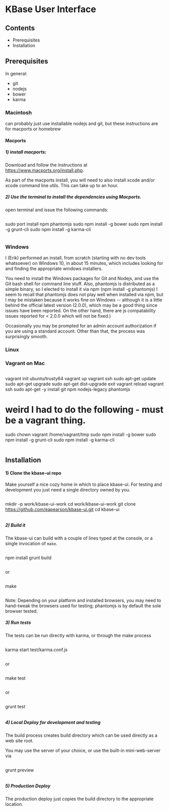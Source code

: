 # KBase User Interface

## Contents

- Prerequisites
- Installation


## Prerequisites

In general:

- git
- nodejs
- bower
- karma

### Macintosh

can probably just use installable nodejs and git, but these instructions are for macports or homebrew

#### Macports

##### 1) install macports: 

Download and follow the instructions at https://www.macports.org/install.php.

As part of the macports install, you will need to also install xcode and/or xcode command line utils. This can take up to an hour.

##### 2) Use the terminal to install the dependencies using Macports.

open terminal and issue the following commands:

> ```
sudo port install npm phantomjs
sudo npm install -g bower
sudo npm install -g grunt-cli
sudo npm install -g karma-cli
> ```


### Windows

I (Erik) performed an install, from scratch (starting with no dev tools whatsoever) on Windows 10, in about 15 minutes, which includes looking for and finding the appropriate windows installers.

You need to install the Windows packages for Git and Nodejs, and use the Git bash shell for command line stuff. Also, phantomjs is distributed as a simple binary, so I elected to install it via npm (npm install -g phantomjs) I seem to recall that phantomjs does not play well when installed via npm, but I may be mistaken because it works fine on Windows -- although it is a little behind the official latest version (2.0.0), which may be a good thing since issues have been reported. On the other hand, there are js compatability issues reported for < 2.0.0 which will not be fixed.)

Occasionally you may be prompted for an admin account authorization if you are using a standard account. Other than that, the process was surprisingly smooth.

### Linux

### Vagrant on Mac

> ```
vagrant init ubuntu/trusty64
vagrant up
vagrant ssh
sudo apt-get update
sudo apt-get upgrade
sudo apt-get dist-upgrade
exit
vagrant reload
vagrant ssh
sudo apt-get -y install git npm nodejs-legacy phantomjs
# weird I had to do the following - must be a vagrant thing.
sudo chown vagrant /home/vagrant/tmp 
sudo npm install -g bower
sudo npm install -g grunt-cli
sudo npm install -g karma-cli
> ```

## Installation


#### 1) Clone the kbase-ui repo

Make yourself a nice cozy home in which to place kbase-ui. For testing and development you just need a single directory owned by you.

> ```
mkdir -p work/kbase-ui-work
cd work/kbase-ui-work
git clone https://github.com/eapearson/kbase-ui.git
cd kbase-ui
> ```

##### 2) Build it

The kbase-ui can build with a couple of lines typed at the console, or a single invocation of ```make```.

> ```
npm install
grunt build
> ```

or 

> ```
make
> ```

Note: Depending on your platform and installed browsers, you may need to hand-tweak the browsers used for testing; phantomjs is by default the sole browser tested.

##### 3) Run tests

The tests can be run directly with karma, or through the make process

> ```
karma start test/karma.conf.js
> ```

or

> ```
make test
> ```

or 

> ```
grunt test
> ```

##### 4) Local Deploy for development and testing

The build process creates build directory which can be used directly as a web site root. 

You may use the server of your choice, or use the built-in mini-web-server via

> ```
grunt preview
> ```

##### 5) Production Deploy

The production deploy just copies the build directory to the appropriate location.